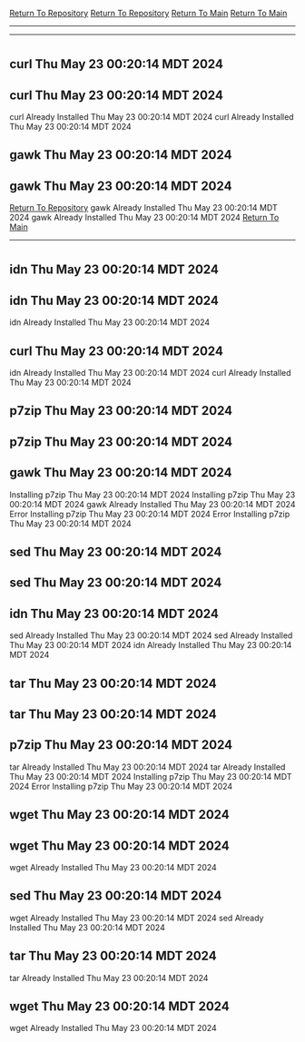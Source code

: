[Return To Repository](https://github.com/DigitalWarrior/piholeparser/)
[Return To Repository](https://github.com/DigitalWarrior/piholeparser/)
[Return To Main](https://github.com/DigitalWarrior/piholeparser/blob/master/RecentRunLogs/Mainlog.md)
[Return To Main](https://github.com/DigitalWarrior/piholeparser/blob/master/RecentRunLogs/Mainlog.md)
____________________________________
____________________________________
# 
# 
## curl Thu May 23 00:20:14 MDT 2024
## curl Thu May 23 00:20:14 MDT 2024
curl Already Installed Thu May 23 00:20:14 MDT 2024
curl Already Installed Thu May 23 00:20:14 MDT 2024
## gawk Thu May 23 00:20:14 MDT 2024
## gawk Thu May 23 00:20:14 MDT 2024
[Return To Repository](https://github.com/DigitalWarrior/piholeparser/)
gawk Already Installed Thu May 23 00:20:14 MDT 2024
gawk Already Installed Thu May 23 00:20:14 MDT 2024
[Return To Main](https://github.com/DigitalWarrior/piholeparser/blob/master/RecentRunLogs/Mainlog.md)
____________________________________
# 
## idn Thu May 23 00:20:14 MDT 2024
## idn Thu May 23 00:20:14 MDT 2024
idn Already Installed Thu May 23 00:20:14 MDT 2024
## curl Thu May 23 00:20:14 MDT 2024
idn Already Installed Thu May 23 00:20:14 MDT 2024
curl Already Installed Thu May 23 00:20:14 MDT 2024
## p7zip Thu May 23 00:20:14 MDT 2024
## p7zip Thu May 23 00:20:14 MDT 2024
## gawk Thu May 23 00:20:14 MDT 2024
Installing p7zip Thu May 23 00:20:14 MDT 2024
Installing p7zip Thu May 23 00:20:14 MDT 2024
gawk Already Installed Thu May 23 00:20:14 MDT 2024
Error Installing p7zip Thu May 23 00:20:14 MDT 2024
Error Installing p7zip Thu May 23 00:20:14 MDT 2024
## sed Thu May 23 00:20:14 MDT 2024
## sed Thu May 23 00:20:14 MDT 2024
## idn Thu May 23 00:20:14 MDT 2024
sed Already Installed Thu May 23 00:20:14 MDT 2024
sed Already Installed Thu May 23 00:20:14 MDT 2024
idn Already Installed Thu May 23 00:20:14 MDT 2024
## tar Thu May 23 00:20:14 MDT 2024
## tar Thu May 23 00:20:14 MDT 2024
## p7zip Thu May 23 00:20:14 MDT 2024
tar Already Installed Thu May 23 00:20:14 MDT 2024
tar Already Installed Thu May 23 00:20:14 MDT 2024
Installing p7zip Thu May 23 00:20:14 MDT 2024
Error Installing p7zip Thu May 23 00:20:14 MDT 2024
## wget Thu May 23 00:20:14 MDT 2024
## wget Thu May 23 00:20:14 MDT 2024
wget Already Installed Thu May 23 00:20:14 MDT 2024
## sed Thu May 23 00:20:14 MDT 2024
wget Already Installed Thu May 23 00:20:14 MDT 2024
sed Already Installed Thu May 23 00:20:14 MDT 2024
## tar Thu May 23 00:20:14 MDT 2024
tar Already Installed Thu May 23 00:20:14 MDT 2024
## wget Thu May 23 00:20:14 MDT 2024
wget Already Installed Thu May 23 00:20:14 MDT 2024

